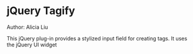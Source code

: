 jQuery Tagify
=============
Author: Alicia Liu

This jQuery plug-in provides a stylized input field for creating tags. It uses the jQuery UI widget